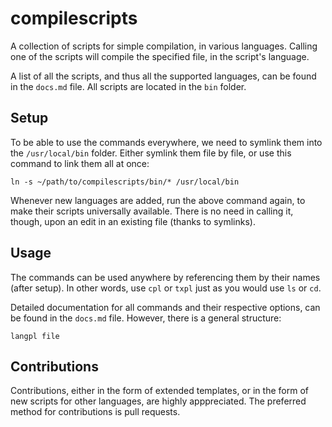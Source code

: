 # compilescripts

A collection of scripts for simple compilation, in various languages. Calling one of the scripts will compile the specified file, in the script's language.

A list of all the scripts, and thus all the supported languages, can be found in the `docs.md` file. All scripts are located in the `bin` folder.

## Setup

To be able to use the commands everywhere, we need to symlink them into the `/usr/local/bin` folder. Either symlink them file by file, or use this command to link them all at once:

    ln -s ~/path/to/compilescripts/bin/* /usr/local/bin

Whenever new languages are added, run the above command again, to make their scripts universally available. There is no need in calling it, though, upon an edit in an existing file (thanks to symlinks).

## Usage

The commands can be used anywhere by referencing them by their names (after setup). In other words, use `cpl` or `txpl` just as you would use `ls` or `cd`.

Detailed documentation for all commands and their respective options, can be found in the `docs.md` file. However, there is a general structure:

    langpl file

## Contributions

Contributions, either in the form of extended templates, or in the form of new scripts for other languages, are highly apppreciated. The preferred method for contributions is pull requests.
